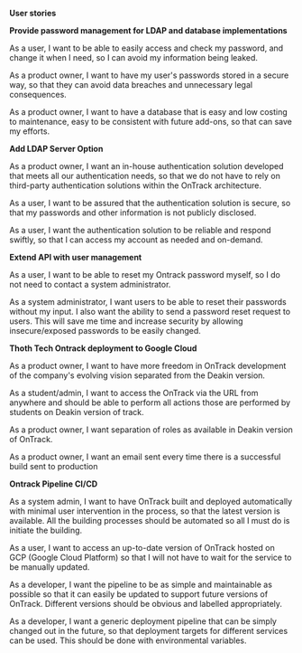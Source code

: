 **User stories**

**Provide password management for LDAP and database implementations**

As a user, I want to be able to easily access and check my password, and change it when I need, so I can avoid my information being leaked.

As a product owner, I want to have my user&#39;s passwords stored in a secure way, so that they can avoid data breaches and unnecessary legal consequences.

As a product owner, I want to have a database that is easy and low costing to maintenance, easy to be consistent with future add-ons, so that can save my efforts.

**Add LDAP Server Option**

As a product owner, I want an in-house authentication solution developed that meets all our authentication needs, so that we do not have to rely on third-party authentication solutions within the OnTrack architecture.

As a user, I want to be assured that the authentication solution is secure, so that my passwords and other information is not publicly disclosed.

As a user, I want the authentication solution to be reliable and respond swiftly, so that I can access my account as needed and on-demand.

**Extend API with user management**

As a user, I want to be able to reset my Ontrack password myself, so I do not need to contact a system administrator.

As a system administrator, I want users to be able to reset their passwords without my input. I also want the ability to send a password reset request to users. This will save me time and increase security by allowing insecure/exposed passwords to be easily changed.

**Thoth Tech Ontrack deployment to Google Cloud**

As a product owner, I want to have more freedom in OnTrack development of the company&#39;s evolving vision separated from the Deakin version.

As a student/admin, I want to access the OnTrack via the URL from anywhere and should be able to perform all actions those are performed by students on Deakin version of track.

As a product owner, I want separation of roles as available in Deakin version of OnTrack.

As a product owner, I want an email sent every time there is a successful build sent to production

**Ontrack Pipeline CI/CD**

As a system admin, I want to have OnTrack built and deployed automatically with minimal user intervention in the process, so that the latest version is available. All the building processes should be automated so all I must do is initiate the building.

As a user, I want to access an up-to-date version of OnTrack hosted on GCP (Google Cloud Platform) so that I will not have to wait for the service to be manually updated.

As a developer, I want the pipeline to be as simple and maintainable as possible so that it can easily be updated to support future versions of OnTrack. Different versions should be obvious and labelled appropriately.

As a developer, I want a generic deployment pipeline that can be simply changed out in the future, so that deployment targets for different services can be used. This should be done with environmental variables.
